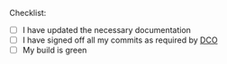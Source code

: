 <!--
Note on DCO:

If the DCO check fails, one or more of your commits are not signed off. Please click on the *Details* link next to the DCO action for instructions on how to resolve this.

Note on Versioning:

Maintainers will bump the version and do a release when they are ready to release (possibly multiple merged PRs). Please do not bump the version in your PRs.
-->

Checklist:

* [ ] I have updated the necessary documentation
* [ ] I have signed off all my commits as required by [DCO](https://GitHub.com/apps/dco/)
* [ ] My build is green

